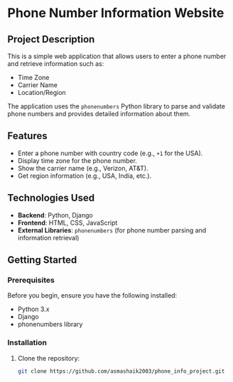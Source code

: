 # Phone Number Information Website

## Project Description

This is a simple web application that allows users to enter a phone number and retrieve information such as:
- Time Zone
- Carrier Name
- Location/Region

The application uses the `phonenumbers` Python library to parse and validate phone numbers and provides detailed information about them.

## Features
- Enter a phone number with country code (e.g., `+1` for the USA).
- Display time zone for the phone number.
- Show the carrier name (e.g., Verizon, AT&T).
- Get region information (e.g., USA, India, etc.).

## Technologies Used
- **Backend**: Python, Django
- **Frontend**: HTML, CSS, JavaScript
- **External Libraries**: `phonenumbers` (for phone number parsing and information retrieval)

## Getting Started

### Prerequisites

Before you begin, ensure you have the following installed:
- Python 3.x
- Django
- phonenumbers library

### Installation

1. Clone the repository:
   ```bash
   git clone https://github.com/asmashaik2003/phone_info_project.git
